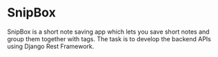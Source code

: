 # SnipBox
SnipBox is a short note saving app which lets you save short notes and group them together with tags. The task is to develop the backend APIs using Django Rest Framework.
